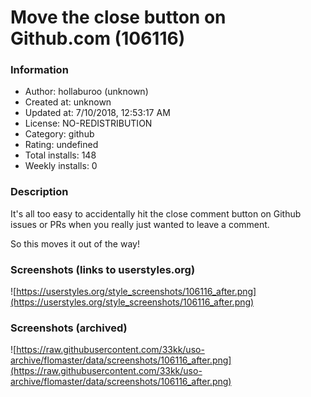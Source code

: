# Move the close button on Github.com (106116)

### Information
- Author: hollaburoo (unknown)
- Created at: unknown
- Updated at: 7/10/2018, 12:53:17 AM
- License: NO-REDISTRIBUTION
- Category: github
- Rating: undefined
- Total installs: 148
- Weekly installs: 0


### Description
It's all too easy to accidentally hit the close comment button on Github issues or PRs when you really just wanted to leave a comment.

So this moves it out of the way!


### Screenshots (links to userstyles.org)
![https://userstyles.org/style_screenshots/106116_after.png](https://userstyles.org/style_screenshots/106116_after.png)


### Screenshots (archived)
![https://raw.githubusercontent.com/33kk/uso-archive/flomaster/data/screenshots/106116_after.png](https://raw.githubusercontent.com/33kk/uso-archive/flomaster/data/screenshots/106116_after.png)
